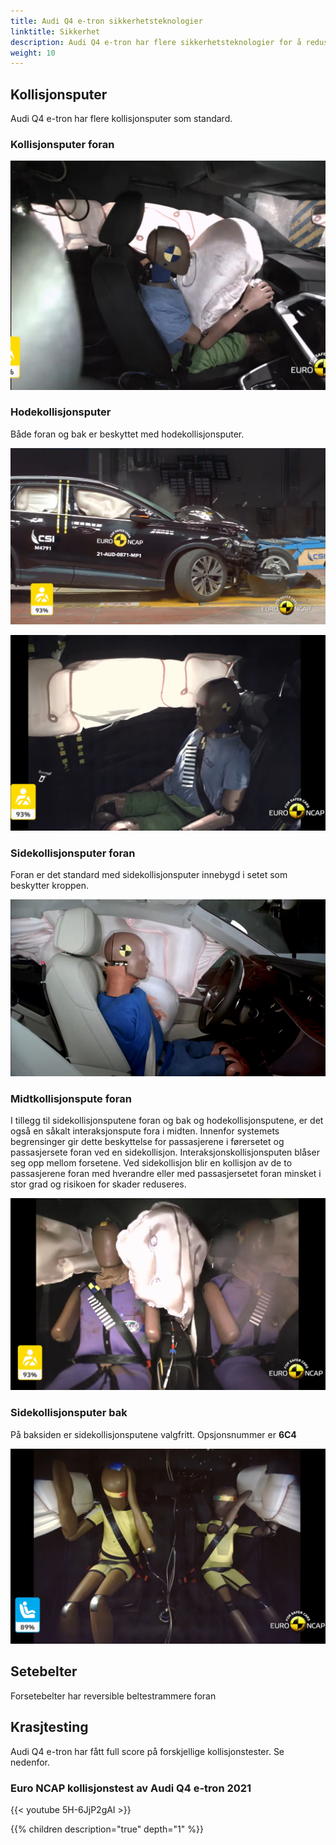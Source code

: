 ```yaml
---
title: Audi Q4 e-tron sikkerhetsteknologier
linktitle: Sikkerhet
description: Audi Q4 e-tron har flere sikkerhetsteknologier for å redusere skader ved kollisjoner
weight: 10
---
```

<!-- markdownlint-disable MD033 -->
## Kollisjonsputer

Audi Q4 e-tron har flere kollisjonsputer som standard.

### Kollisjonsputer foran

![Frontkollisjonsputer](frontairbags.jpg "Frontkollisjonsputer - standard")

### Hodekollisjonsputer

Både foran og bak er beskyttet med hodekollisjonsputer.

![Front](sideairbags.jpg "Hodekollisjonsputer foran og bak")

![Rear](airbagssiderear2.jpg "Head airbags rear")

### Sidekollisjonsputer foran

Foran er det standard med sidekollisjonsputer innebygd i setet som beskytter kroppen.

![Sidekollisjonsputer](airbagssidefronts.jpg "Sidekollisjonsputer foran er standard")

### Midtkollisjonspute foran

I tillegg til sidekollisjonsputene foran og bak og hodekollisjonsputene, er det også en såkalt interaksjonspute fora i midten. Innenfor
systemets begrensinger gir dette beskyttelse for passasjerene i førersetet og passasjersete foran ved en sidekollisjon. Interaksjonskollisjonsputen blåser seg opp mellom forsetene. Ved sidekollisjon blir en kollisjon av de to passasjerene foran
med hverandre eller med passasjersetet foran minsket i stor grad og risikoen for skader reduseres.

![Center Airbags](consolairbag.jpg)

### Sidekollisjonsputer bak

På baksiden er sidekollisjonsputene valgfritt. Opsjonsnummer er **6C4** 

![Sidekollisjonsputer bak](airbagssiderear.jpg "Airbagsiden av kollisjonsputen er optional. Bare hodekollisjonsputer er standard på Q4 e-tron")

## Setebelter

Forsetebelter har reversible beltestrammere foran

## Krasjtesting

Audi Q4 e-tron har fått full score på forskjellige kollisjonstester. Se nedenfor.

### Euro NCAP kollisjonstest av Audi Q4 e-tron 2021

{{< youtube 5H-6JjP2gAI >}}

{{% children description="true" depth="1" %}}
